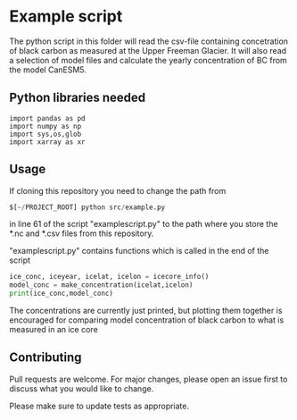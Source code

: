 # Example script

The python script in this folder will read the csv-file containing concetration of black carbon as measured at the Upper Freeman Glacier.
It will also read a selection of model files and calculate the yearly concentration of BC from the model CanESM5. 

## Python libraries needed

```
import pandas as pd
import numpy as np
import sys,os,glob
import xarray as xr
```

## Usage
If cloning this repository you need to change the path from
```python
$[~/PROJECT_ROOT] python src/example.py 
```
in line 61 of the script "examplescript.py" to the path where you store the *.nc and *.csv files from this repository. 

"examplescript.py" contains functions which is called in the end of the script
```python
ice_conc, iceyear, icelat, icelon = icecore_info()
model_conc = make_concentration(icelat,icelon)
print(ice_conc,model_conc)
```
The concentrations are currently just printed, but plotting them together is encouraged for comparing model concentration of black carbon to what is measured in an ice core

## Contributing
Pull requests are welcome. For major changes, please open an issue first to discuss what you would like to change.

Please make sure to update tests as appropriate.
